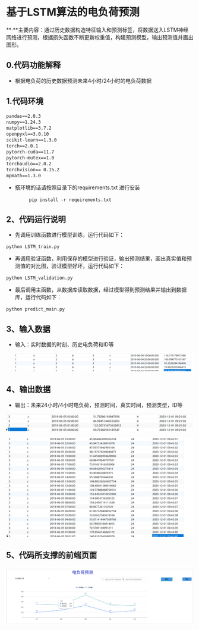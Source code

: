 # 基于LSTM算法的电负荷预测

**·**主要内容：通过历史数据构造特征输入和预测标签，将数据送入LSTM神经网络进行预测，根据损失函数不断更新权重值，构建预测模型，输出预测值并画出图形。

## 0.代码功能解释

- 根据电负荷的历史数据预测未来4小时/24小时的电负荷数据

  


## 1.代码环境

```
pandas==2.0.3
numpy==1.24.3
matplotlib==3.7.2
openpyxl==3.0.10
scikit-learn==1.3.0
torch==2.0.1
pytorch-cuda==11.7
pytorch-mutex==1.0
torchaudio==2.0.2
torchvision== 0.15.2
mpmath==1.3.0
```

- 搭环境的话请按照目录下的requirements.txt 进行安装

​                ```		pip install -r requirements.txt```

## 2、代码运行说明

- 先调用训练函数进行模型训练，运行代码如下：


```
python LSTM_train.py
```

- 再调用验证函数，利用保存的模型进行验证，输出预测结果，画出真实值和预测值的对比图，验证模型好坏，运行代码如下： 

```
python LSTM_validation.py
```

- 最后调用主函数，从数据库读取数据，经过模型得到预测结果并输出到数据库，运行代码如下：

```
python predict_main.py
```

## 3、输入数据

- 输入：实时数据的时刻、历史电负荷和ID等

  

  

  ![image](https://github.com/CPES-EMS/LSTM--/blob/main/%E7%94%B5%E8%B4%9F%E8%8D%B7%E9%A2%84%E6%B5%8B/20231201092152.png)

  

## 4、输出数据

- 输出：未来24小时/4小时电负荷，预测时间，真实时间，预测类型，ID等



![image](https://github.com/CPES-EMS/LSTM--/blob/main/%E7%94%B5%E8%B4%9F%E8%8D%B7%E9%A2%84%E6%B5%8B/20231201092138.png)



![image](https://github.com/CPES-EMS/LSTM--/blob/main/%E7%94%B5%E8%B4%9F%E8%8D%B7%E9%A2%84%E6%B5%8B/20231201095020.png)



## 5、代码所支撑的前端页面

![image](https://github.com/CPES-EMS/LSTM--/blob/main/%E7%94%B5%E8%B4%9F%E8%8D%B7%E9%A2%84%E6%B5%8B/20231129145338.png)
